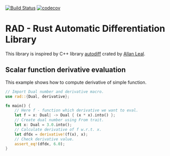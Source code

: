 [![Build Status](https://travis-ci.org/supersega/rad.svg?branch=master)](https://travis-ci.org/github/supersega/rad)
[![codecov](https://codecov.io/gh/supersega/rad/branch/master/graph/badge.svg)](https://codecov.io/gh/supersega/rad)

# RAD - Rust Automatic Differentiation Library
This library is inspired by C++ library [autodiff](https://github.com/autodiff/autodiff) crated by [Allan Leal](https://github.com/allanleal).

## Scalar function derivative evaluation
This example shows how to compute derivative of simple function.
```rust
// Import Dual number and derivative macro.
use rad::{Dual, derivative};

fn main() {
    // Here f - function which derivative we want to eval.
    let f = x: Dual| -> Dual { (x * x).into() };
    // Create dual number using From trait.
    let x: Dual = 3.0.into();
    // Calculate derivative of f w.r.t. x.
    let dfdx = derivative!(f(x), x);
    // Check derivative value.
    assert_eq!(dfdx, 6.0);
}
```

